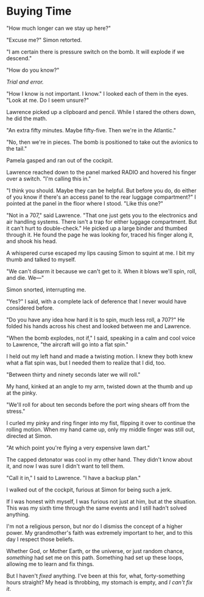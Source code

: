# Buying Time

"How much longer can we stay up here?"

"Excuse me?" Simon retorted.

"I am certain there is pressure switch on the bomb.
It will explode if we descend."

"How do you know?"

_Trial and error._

"How I know is not important.
I know."
I looked each of them in the eyes.
"Look at me.
Do I seem unsure?"

Lawrence picked up a clipboard and pencil.
While I stared the others down, he did the math.

"An extra fifty minutes.
Maybe fifty-five.
Then we're in the Atlantic."

"No, then we're in pieces.
The bomb is positioned to take out the avionics to the tail."

Pamela gasped and ran out of the cockpit.

Lawrence reached down to the panel marked RADIO and hovered his finger over a switch.
"I'm calling this in."

"I think you should.
Maybe they can be helpful.
But before you do, do either of you know if there's an access panel to the rear luggage compartment?"
I pointed at the panel in the floor where I stood.
"Like this one?"

"Not in a 707," said Lawrence.
"That one just gets you to the electronics and air handling systems.
There isn't a trap for either luggage compartment.
But it can't hurt to double-check."
He picked up a large binder and thumbed through it.
He found the page he was looking for, traced his finger along it, and shook his head.

A whispered curse escaped my lips causing Simon to squint at me.
I bit my thumb and talked to myself.

"We can't disarm it because we can't get to it.
When it blows we'll spin, roll, and die.
We—"

Simon snorted, interrupting me.

"Yes?" I said, with a complete lack of deference that I never would have considered before.

"Do you have any idea how hard it is to spin, much less roll, a 707?"
He folded his hands across his chest and looked between me and Lawrence.

"When the bomb explodes, not if," I said, speaking in a calm and cool voice to Lawrence, "the aircraft will go into a flat spin."

I held out my left hand and made a twisting motion.
I knew they both knew what a flat spin was, but I needed them to realize that I did, too.

"Between thirty and ninety seconds later we will roll."

My hand, kinked at an angle to my arm, twisted down at the thumb and up at the pinky.

"We'll roll for about ten seconds before the port wing shears off from the stress."

I curled my pinky and ring finger into my fist, flipping it over to continue the rolling motion.
When my hand came up, only my middle finger was still out, directed at Simon.

"At which point you're flying a very expensive lawn dart."

The capped detonator was cool in my other hand.
They didn't know about it, and now I was sure I didn't want to tell them.

"Call it in," I said to Lawrence.
"I have a backup plan."

I walked out of the cockpit, furious at Simon for being such a jerk.

If I was honest with myself, I was furious not just at him, but at the situation.
This was my sixth time through the same events and I still hadn't solved anything.

I'm not a religious person, but nor do I dismiss the concept of a higher power.
My grandmother's faith was extremely important to her, and to this day I respect those beliefs.

Whether God, or Mother Earth, or the universe, or just random chance, _something_ had set me on this path.
Something had set up these loops, allowing me to learn and fix things.

But I haven't _fixed_ anything.
I've been at this for, what, forty-something hours straight?
My head is throbbing, my stomach is empty, and _I can't fix it_.